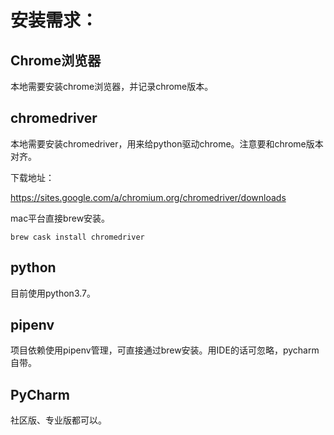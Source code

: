 # 安装需求：

## Chrome浏览器

本地需要安装chrome浏览器，并记录chrome版本。

## chromedriver

本地需要安装chromedriver，用来给python驱动chrome。注意要和chrome版本对齐。

下载地址：

https://sites.google.com/a/chromium.org/chromedriver/downloads

mac平台直接brew安装。

```
brew cask install chromedriver
```

## python

目前使用python3.7。

## pipenv

项目依赖使用pipenv管理，可直接通过brew安装。用IDE的话可忽略，pycharm自带。

## PyCharm

社区版、专业版都可以。

